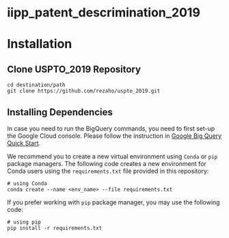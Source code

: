 # iipp_patent_descrimination_2019


# Installation

## Clone USPTO_2019 Repository
```
cd destination/path
git clone https://github.com/rezaho/uspto_2019.git
````

## Installing Dependencies
In case you need to run the BigQuery commands, you need to first set-up the Google Cloud console. Please follow the instruction in [Google Big Query Quick Start](https://cloud.google.com/bigquery/docs/quickstarts/quickstart-client-libraries#client-libraries-install-python).

We recommend you to create a new virtual environment using `Conda` or `pip` package managers.
The following code creates a new environment for Conda users using the `requirements.txt` file provided in this repository:
```
# using Conda
conda create --name <env_name> --file requirements.txt
````
If you prefer working with `pip` package manager, you may use the following code:
```
# using pip
pip install -r requirements.txt

```
